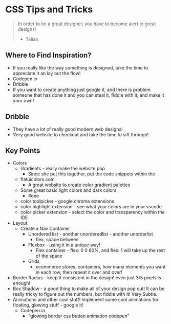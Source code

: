 # CSS Tips and Tricks

> In order to be a great designer, you have to become alert to great designs!
> - Taliaa

## Where to Find Inspiration?

* If you really like the way something is designed, take the time to appreciate it an lay out the flow!
* Codepen.io
* Dribble
* If you want to create anything just google it, and there is problem someone that has done it and you can steal it, fiddle with it, and make it your own!

## Dribble

* They have a lot of really good modern web designs!
* Very good website to checkout and take the time to sift through!

## Key Points

* Colors
  * Gradients - really make the website pop
    * Since she put this together, put the code snippets within the 
  * flatuicolors.com
    * A great website to create color gradient palettes
  * Some great basic light colors and dark colors
    * #eee
  * color toolpicker - google chrome extensions
  * color highlight extension - see what your colors are in your vscode
  * color picker extension - select the color and transparency within the IDE
* Layout
  * Create a Nav Container
    * Unordered list - another unorderedlist - another unorderlist
      * flex, space between
    * Flexbox - using it in a unique way!
      * Flex container - flex: 0 0 60%, and flex: 1 will take up the rest of the space
    * Grids
      * ecommerce stores, containers, how many elements you want in each row, then repeat it over and over!
* Border Radius - keep it consistent in the design! even just 3/5 pixels is enough!
* Box Shadow - a good thing to make all of your design pop out! It can be really tricky to figure out the numbers, but fiddle with it! Very Subtle.
* Animations and other cool stuff! Implement some cool animations for floating, glowing stuff - google it!
  * Codepen.io
    * "glowing border css button animation codepen"